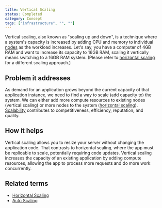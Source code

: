 ```yaml
---
title: Vertical Scaling
status: Completed
category: Concept
tags: ["infrastructure", "", ""]
---
```



Vertical scaling, also known as "scaling up and down", is a technique where 
a system's capacity is increased by adding CPU and memory to individual [nodes](/nodes/) as the workload increases. 
Let's say, you have a computer of 4GB RAM and want to increase its capacity to 16GB RAM, 
scaling it vertically means switching to a 16GB RAM system. 
(Please refer to [horizontal scaling](/horizontal-scaling/) for a different scaling approach.)

## Problem it addresses

As demand for an application grows beyond the current capacity of that application instance, 
we need to find a way to scale (add capacity to) the system. 
We can either add more compute resources to existing nodes (vertical scaling) 
or more nodes to the system ([horizontal scaling](/horizontal-scaling/)). 
[Scalability](/scalability/) contributes to competitiveness, efficiency, reputation, and quality.

## How it helps

Vertical scaling allows you to resize your server without changing the application code. 
That contrasts to horizontal scaling, where the app must be replicable to scale, potentially requiring code updates. 
Vertical scaling increases the capacity of an existing application by 
adding compute resources, allowing the app to process more requests and do more work concurrently.

## Related terms

* [Horizontal Scaling](/horizontal-scaling/)
* [Auto Scaling](/auto-scaling/)
